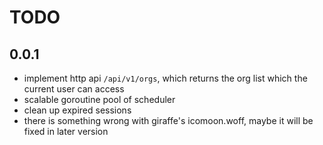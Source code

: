 # TODO

## 0.0.1

- implement http api `/api/v1/orgs`, which returns the org list which the current user can access
- scalable goroutine pool of scheduler
- clean up expired sessions
- there is something wrong with giraffe's icomoon.woff, maybe it will be fixed in later version